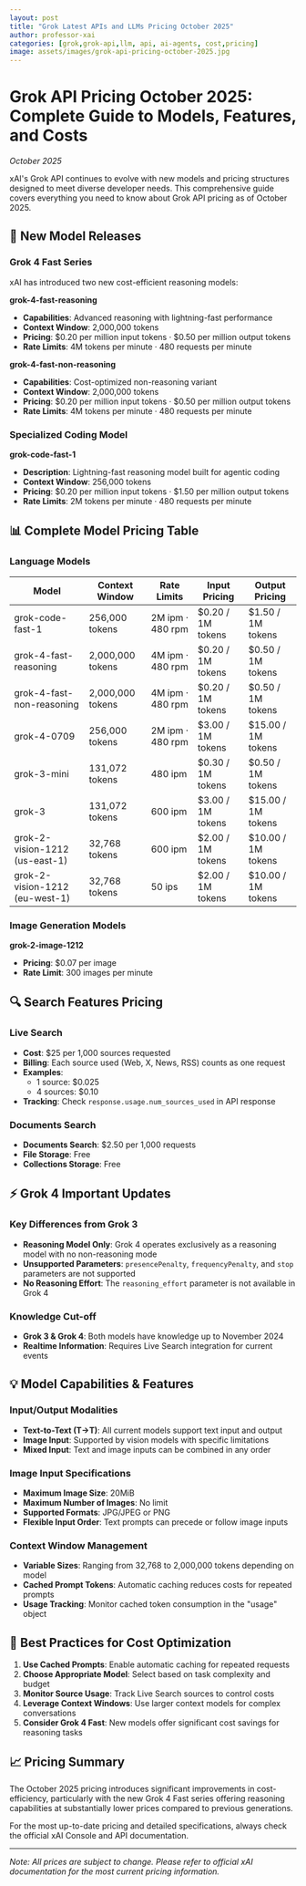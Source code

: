 ```yaml
---
layout: post
title: "Grok Latest APIs and LLMs Pricing October 2025"
author: professor-xai
categories: [grok,grok-api,llm, api, ai-agents, cost,pricing]
image: assets/images/grok-api-pricing-october-2025.jpg
---
```


# Grok API Pricing October 2025: Complete Guide to Models, Features, and Costs

*October 2025*

xAI's Grok API continues to evolve with new models and pricing structures designed to meet diverse developer needs. This comprehensive guide covers everything you need to know about Grok API pricing as of October 2025.

## 🚀 New Model Releases

### Grok 4 Fast Series
xAI has introduced two new cost-efficient reasoning models:

**grok-4-fast-reasoning**  
- **Capabilities**: Advanced reasoning with lightning-fast performance  
- **Context Window**: 2,000,000 tokens  
- **Pricing**: $0.20 per million input tokens · $0.50 per million output tokens  
- **Rate Limits**: 4M tokens per minute · 480 requests per minute  

**grok-4-fast-non-reasoning**  
- **Capabilities**: Cost-optimized non-reasoning variant  
- **Context Window**: 2,000,000 tokens  
- **Pricing**: $0.20 per million input tokens · $0.50 per million output tokens  
- **Rate Limits**: 4M tokens per minute · 480 requests per minute  

### Specialized Coding Model
**grok-code-fast-1**  
- **Description**: Lightning-fast reasoning model built for agentic coding  
- **Context Window**: 256,000 tokens  
- **Pricing**: $0.20 per million input tokens · $1.50 per million output tokens  
- **Rate Limits**: 2M tokens per minute · 480 requests per minute  

## 📊 Complete Model Pricing Table

### Language Models

| Model | Context Window | Rate Limits | Input Pricing | Output Pricing |
|-------|----------------|-------------|---------------|----------------|
| grok-code-fast-1 | 256,000 tokens | 2M ipm · 480 rpm | $0.20 / 1M tokens | $1.50 / 1M tokens |
| grok-4-fast-reasoning | 2,000,000 tokens | 4M ipm · 480 rpm | $0.20 / 1M tokens | $0.50 / 1M tokens |
| grok-4-fast-non-reasoning | 2,000,000 tokens | 4M ipm · 480 rpm | $0.20 / 1M tokens | $0.50 / 1M tokens |
| grok-4-0709 | 256,000 tokens | 2M ipm · 480 rpm | $3.00 / 1M tokens | $15.00 / 1M tokens |
| grok-3-mini | 131,072 tokens | 480 ipm | $0.30 / 1M tokens | $0.50 / 1M tokens |
| grok-3 | 131,072 tokens | 600 ipm | $3.00 / 1M tokens | $15.00 / 1M tokens |
| grok-2-vision-1212 (us-east-1) | 32,768 tokens | 600 ipm | $2.00 / 1M tokens | $10.00 / 1M tokens |
| grok-2-vision-1212 (eu-west-1) | 32,768 tokens | 50 ips | $2.00 / 1M tokens | $10.00 / 1M tokens |

### Image Generation Models

**grok-2-image-1212**  
- **Pricing**: $0.07 per image  
- **Rate Limit**: 300 images per minute  

## 🔍 Search Features Pricing

### Live Search
- **Cost**: $25 per 1,000 sources requested
- **Billing**: Each source used (Web, X, News, RSS) counts as one request
- **Examples**:
  - 1 source: $0.025
  - 4 sources: $0.10
- **Tracking**: Check `response.usage.num_sources_used` in API response

### Documents Search
- **Documents Search**: $2.50 per 1,000 requests
- **File Storage**: Free
- **Collections Storage**: Free

## ⚡ Grok 4 Important Updates

### Key Differences from Grok 3
- **Reasoning Model Only**: Grok 4 operates exclusively as a reasoning model with no non-reasoning mode
- **Unsupported Parameters**: `presencePenalty`, `frequencyPenalty`, and `stop` parameters are not supported
- **No Reasoning Effort**: The `reasoning_effort` parameter is not available in Grok 4

### Knowledge Cut-off
- **Grok 3 & Grok 4**: Both models have knowledge up to November 2024
- **Realtime Information**: Requires Live Search integration for current events

## 💡 Model Capabilities & Features

### Input/Output Modalities
- **Text-to-Text (T→T)**: All current models support text input and output
- **Image Input**: Supported by vision models with specific limitations
- **Mixed Input**: Text and image inputs can be combined in any order

### Image Input Specifications
- **Maximum Image Size**: 20MiB
- **Maximum Number of Images**: No limit
- **Supported Formats**: JPG/JPEG or PNG
- **Flexible Input Order**: Text prompts can precede or follow image inputs

### Context Window Management
- **Variable Sizes**: Ranging from 32,768 to 2,000,000 tokens depending on model
- **Cached Prompt Tokens**: Automatic caching reduces costs for repeated prompts
- **Usage Tracking**: Monitor cached token consumption in the "usage" object

## 🎯 Best Practices for Cost Optimization

1. **Use Cached Prompts**: Enable automatic caching for repeated requests
2. **Choose Appropriate Model**: Select based on task complexity and budget
3. **Monitor Source Usage**: Track Live Search sources to control costs
4. **Leverage Context Windows**: Use larger context models for complex conversations
5. **Consider Grok 4 Fast**: New models offer significant cost savings for reasoning tasks

## 📈 Pricing Summary

The October 2025 pricing introduces significant improvements in cost-efficiency, particularly with the new Grok 4 Fast series offering reasoning capabilities at substantially lower prices compared to previous generations.

For the most up-to-date pricing and detailed specifications, always check the official xAI Console and API documentation.

---

*Note: All prices are subject to change. Please refer to official xAI documentation for the most current pricing information.*
